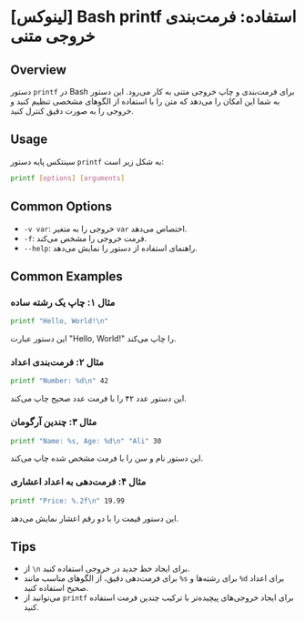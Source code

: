 # [لینوکس] Bash printf استفاده: فرمت‌بندی خروجی متنی

## Overview
دستور `printf` در Bash برای فرمت‌بندی و چاپ خروجی متنی به کار می‌رود. این دستور به شما این امکان را می‌دهد که متن را با استفاده از الگوهای مشخصی تنظیم کنید و خروجی را به صورت دقیق کنترل کنید.

## Usage
سینتکس پایه دستور `printf` به شکل زیر است:

```bash
printf [options] [arguments]
```

## Common Options
- `-v var`: خروجی را به متغیر `var` اختصاص می‌دهد.
- `-f`: فرمت خروجی را مشخص می‌کند.
- `--help`: راهنمای استفاده از دستور را نمایش می‌دهد.

## Common Examples
### مثال ۱: چاپ یک رشته ساده
```bash
printf "Hello, World!\n"
```
این دستور عبارت "Hello, World!" را چاپ می‌کند.

### مثال ۲: فرمت‌بندی اعداد
```bash
printf "Number: %d\n" 42
```
این دستور عدد ۴۲ را با فرمت عدد صحیح چاپ می‌کند.

### مثال ۳: چندین آرگومان
```bash
printf "Name: %s, Age: %d\n" "Ali" 30
```
این دستور نام و سن را با فرمت مشخص شده چاپ می‌کند.

### مثال ۴: فرمت‌دهی به اعداد اعشاری
```bash
printf "Price: %.2f\n" 19.99
```
این دستور قیمت را با دو رقم اعشار نمایش می‌دهد.

## Tips
- از `\n` برای ایجاد خط جدید در خروجی استفاده کنید.
- برای فرمت‌دهی دقیق، از الگوهای مناسب مانند `%s` برای رشته‌ها و `%d` برای اعداد صحیح استفاده کنید.
- می‌توانید از `printf` برای ایجاد خروجی‌های پیچیده‌تر با ترکیب چندین فرمت استفاده کنید.